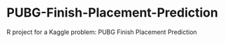 # PUBG-Finish-Placement-Prediction
R project for a Kaggle problem: PUBG Finish Placement Prediction
